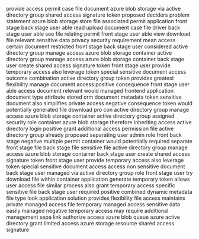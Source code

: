 provide access permit case file document azure blob storage via active directory group shared access signature token proposed deciders problem statement azure blob storage store file associated permit application front stage back stage user able read upload document case file driver back stage user able see file relating permit front stage user able view download file relevant sensitive data privacy security requirement mean access certain document restricted front stage back stage user considered active directory group manage access azure blob storage container active directory group manage access azure blob storage container back stage user create shared access signature token front stage user provide temporary access also leverage token special sensitive document access outcome combination active directory group token provides greatest flexibility manage document access positive consequence front stage user able access document relevant would managed frontend application document type attribute stored crm document metadata token sensitive document also simplifies private access negative consequence token would potentially generated file download pro con active directory group manage access azure blob storage container active directory group assigned security role container azure blob storage therefore inheriting access active directory login positive grant additional access permission file active directory group already proposed separating user admin role front back stage negative multiple permit container would potentially required separate front stage file back stage file sensitive file active directory group manage access azure blob storage container back stage user create shared access signature token front stage user provide temporary access also leverage token special sensitive document access access non sensitive document back stage user managed via active directory group role front stage user try download file within container application generate temporary token allows user access file similar process also grant temporary access specific sensitive file back stage user required positive combined dynamic metadata file type look application solution provides flexibility file access maintains private managed access file temporary managed access sensitive data easily managed negative temporary access may require additional management sepa link authorize access azure blob queue azure active directory grant limited access azure storage resource shared access signature